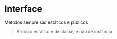 # Interface

Métodos sempre são estáticos e públicos

> Atributo estático é de classe, e não de instância
<!--stackedit_data:
eyJoaXN0b3J5IjpbOTg2OTU4Nzc0LDg1NjM2ODkwNCwxNTY3OT
QxNjU4XX0=
-->